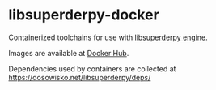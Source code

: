 # libsuperderpy-docker

Containerized toolchains for use with [libsuperderpy engine](https://gitlab.com/dosowisko.net/libsuperderpy).

Images are available at [Docker Hub](https://hub.docker.com/u/dosowisko).

Dependencies used by containers are collected at https://dosowisko.net/libsuperderpy/deps/